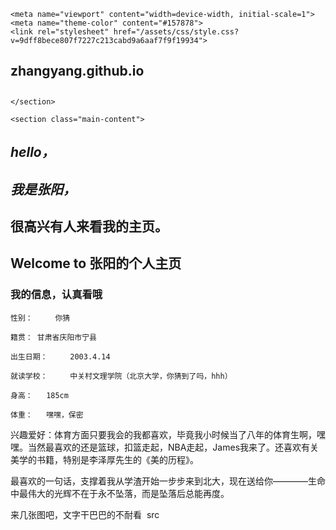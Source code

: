 <!DOCTYPE html>
<html lang="en-US">
  <head>
    <meta charset="UTF-8">

<!-- Begin Jekyll SEO tag v2.6.1 -->
<title>Hello， | zhangyang.github.io</title>
<meta name="generator" content="Jekyll v3.9.0" />
<meta property="og:title" content="Hello，" />
<meta property="og:locale" content="en_US" />
<link rel="canonical" href="https://zhangyang.github.io/" />
<meta property="og:url" content="https://zhangyang.github.io/" />
<meta property="og:site_name" content="zhangyang.github.io" />
<script type="application/ld+json">
{"@type":"WebSite","headline":"Hello，","url":"https://zhangyang.github.io/","name":"zhangyang.github.io","@context":"https://schema.org"}</script>
<!-- End Jekyll SEO tag -->

    <meta name="viewport" content="width=device-width, initial-scale=1">
    <meta name="theme-color" content="#157878">
    <link rel="stylesheet" href="/assets/css/style.css?v=9dff8bece807f7227c213cabd9a6aaf7f9f19934">
  </head>
  <body>
    <section class="page-header">
      <h1 class="project-name">zhangyang.github.io</h1>
      <h2 class="project-tagline"></h2>
      
      
    </section>

    <section class="main-content">
      
<h1 id="Hello"><em>hello，</em></h1>
<h1 id="我是张阳"><em>我是张阳，</em></h1>
<h1 id="很高兴有人来看我的主页">很高兴有人来看我的主页。</h1>
<h2 id="welcome-to-张阳的个人主页"><strong>Welcome to 张阳的个人主页</strong></h2>
<h3 id="我的信息，认真看哦">我的信息，认真看哦</h3>

<p><code class="language-plaintext highlighter-rouge">性别：     你猜</code></p>

<p><code class="language-plaintext highlighter-rouge">籍贯： 甘肃省庆阳市宁县</code></p>

<p><code class="language-plaintext highlighter-rouge">出生日期：     2003.4.14</code></p>

<p><code class="language-plaintext highlighter-rouge">就读学校：     中关村文理学院（北京大学，你猜到了吗，hhh）</code></p>
<p><code class="language-plaintext highlighter-rouge">身高：   185cm  </code></p>
<p><code class="language-plaintext highlighter-rouge">体重：   嘿嘿，保密  </code></p>
<p>兴趣爱好：体育方面只要我会的我都喜欢，毕竟我小时候当了八年的体育生啊，嘿嘿。当然最喜欢的还是篮球，扣篮走起，NBA走起，James我来了。还喜欢有关美学的书籍，特别是李泽厚先生的《美的历程》。
<p>最喜欢的一句话，支撑着我从学渣开始一步步来到北大，现在送给你————生命中最伟大的光辉不在于永不坠落，而是坠落后总能再度。
<p>来几张图吧，文字干巴巴的不耐看
<img src="" alt="">   src
